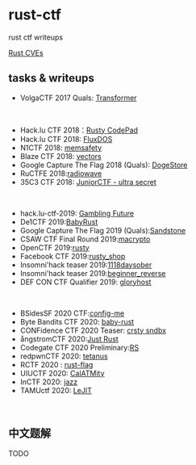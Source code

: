 # rust-ctf

rust ctf writeups


[Rust CVEs](https://github.com/xxg1413/rust-security)

## tasks & writeups

- VolgaCTF 2017 Quals: [Transformer](https://ctftime.org/task/3695)
<br/>

- Hack.lu CTF 2018：[Rusty CodePad](https://ctftime.org/task/6866)
- Hack.lu CTF 2018: [FluxDOS](https://ctftime.org/writeup/11876)
- N1CTF 2018: [memsafety](https://ctftime.org/task/5494)
- Blaze CTF 2018: [vectors](https://ctftime.org/task/6001)
- Google Capture The Flag 2018 (Quals): [DogeStore](https://ctftime.org/task/6226)
- RuCTFE 2018:[radiowave](https://ctftime.org/task/7014)
- 35C3 CTF 2018: [JuniorCTF - ultra secret](https://ctftime.org/task/7429)
<br/>

- hack.lu-ctf-2019: [Gambling Future](https://ctftime.org/task/9607)
- De1CTF 2019:[BabyRust](https://ctftime.org/task/8920)
- Google Capture The Flag 2019 (Quals):[Sandstone](https://ctftime.org/task/8800)
- CSAW CTF Final Round 2019:[macrypto](https://ctftime.org/task/9840)
- OpenCTF 2019:[rusty](https://ctftime.org/task/8985)
- Facebook CTF 2019:[rusty_shop](https://ctftime.org/task/8663)
- Insomni'hack teaser 2019:[1118daysober](https://ctftime.org/task/7459)
- Insomni'hack teaser 2019:[beginner_reverse](https://ctftime.org/task/7455)
- DEF CON CTF Qualifier 2019: [gloryhost](https://ctftime.org/task/8550)
<br/>

- BSidesSF 2020 CTF:[config-me](https://ctftime.org/task/10528)
- Byte Bandits CTF 2020: [baby-rust](https://ctftime.org/task/11175)
- CONFidence CTF 2020 Teaser: [crsty sndbx](https://ctftime.org/task/10688)
- ångstromCTF 2020:[Just Rust](https://ctftime.org/task/10765)
- Codegate CTF 2020 Preliminary:[RS](https://ctftime.org/task/10399)
- redpwnCTF 2020: [tetanus](https://ctftime.org/task/12143)
- RCTF 2020 : [rust-flag](https://ctftime.org/task/11738)
- UIUCTF 2020: [CalATMity](https://ctftime.org/task/12409)
- InCTF 2020: [jazz](https://ctftime.org/task/12629)
- TAMUctf 2020: [LeJIT](https://ctftime.org/task/10870)
<br/>


## 中文题解

TODO



